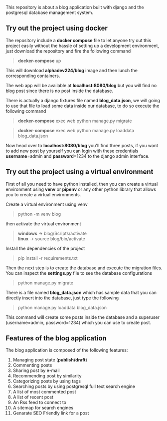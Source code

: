 This repository is about a blog application built with django and the postgresql database management system. 

## Try out the project using docker 

The repository include a **docker compose** file to let anyone try out this project easily without the hassle  of setting up a development environment, just download the repository and fire the following command

> **docker-compose** up 

This will download **alphadev224/blog** image and then lunch the corresponding containers.

The web app will be available at **localhost:8080/blog** but you will find no blog post since there is no post inside the database. 

There is actually a django fixtures file named **blog_data.json**, we will going to use that file to load some data inside our database, to do so execute the following command

>**docker-compose** exec web python manage.py migrate

> **docker-compose** exec web python manage.py loaddata blog_data.json

Now head over to **localhost:8080/blog** you'll find three posts, if you want to add new post by yourself you can login with these credentials **username**=admin and **password**=1234 to the django admin interface.

## Try out the project using a virtual environment
First of all you need to have python installed, then you can create a virtual environment using **venv** or **pipenv** or any other python library that allows you to create a virtual environments.  

Create a virtual environment using venv
> python -m venv blog

then activate the virtual environment
>**windows** -> blog/Scripts/activate  
**linux** -> source blog/bin/activate

Install the dependencies of the project
> pip install -r requirements.txt

Then the next step is to create the database and execute the migration files.
You can inspect the **settings.py** file to see the database configurations

> python manage.py migrate

There is a file named **blog_data.json** which has sample data that you can directly insert into the database, just type the following
> python manage.py loaddata blog_data.json 

This command will create some posts inside the database and a superuser (username=admin, password=1234) which you can use to create post.

## Features of the blog application
The blog application is composed of the following features:

1. Managing post state (**publish/draft**)
2. Commenting posts
3. Sharing post by e-mail
4. Recommending post by similarity
5. Categorizing posts by using tags
6. Searching posts by using postgresql full text search engine
7. A list of most commented post
8. A list of recent post
9. An Rss feed to connect to
10. A sitemap for search engines
11. Genarate SEO Friendly link for a post

